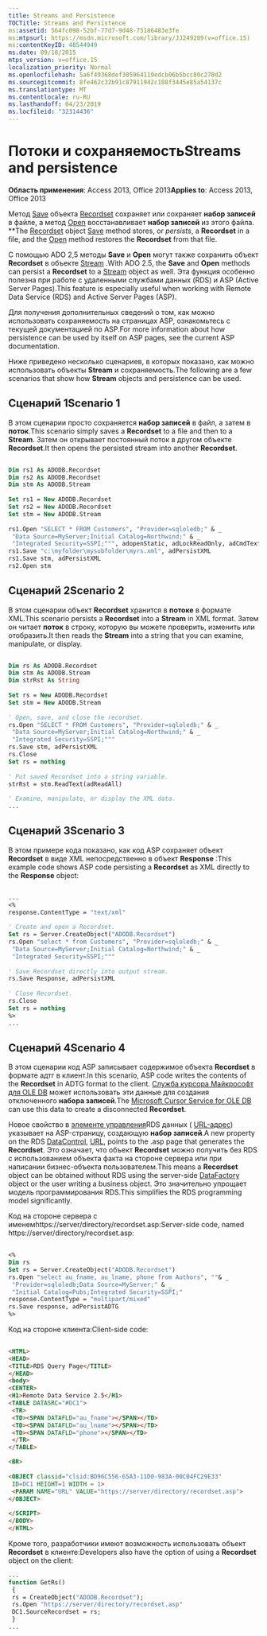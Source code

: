 ```yaml
---
title: Streams and Persistence
TOCTitle: Streams and Persistence
ms:assetid: 564fc098-52bf-77d7-9d48-75186483e3fe
ms:mtpsurl: https://msdn.microsoft.com/library/JJ249289(v=office.15)
ms:contentKeyID: 48544949
ms.date: 09/18/2015
mtps_version: v=office.15
localization_priority: Normal
ms.openlocfilehash: 5a6f49368def305964119edcb06b5bcc80c278d2
ms.sourcegitcommit: 8fe462c32b91c87911942c188f3445e85a54137c
ms.translationtype: MT
ms.contentlocale: ru-RU
ms.lasthandoff: 04/23/2019
ms.locfileid: "32314436"
---
```

# <a name="streams-and-persistence"></a><span data-ttu-id="b9592-102">Потоки и сохраняемость</span><span class="sxs-lookup"><span data-stu-id="b9592-102">Streams and persistence</span></span>


<span data-ttu-id="b9592-103">**Область применения**: Access 2013, Office 2013</span><span class="sxs-lookup"><span data-stu-id="b9592-103">**Applies to**: Access 2013, Office 2013</span></span>

<span data-ttu-id="b9592-104">Метод [Save](save-method-ado.md) объекта [Recordset](recordset-object-ado.md) сохраняет или сохраняет **набор записей** в файле, а метод [Open](open-method-ado-recordset.md) восстанавливает **набор записей** из этого файла. \*\*</span><span class="sxs-lookup"><span data-stu-id="b9592-104">The [Recordset](recordset-object-ado.md) object [Save](save-method-ado.md) method stores, or *persists*, a **Recordset** in a file, and the [Open](open-method-ado-recordset.md) method restores the **Recordset** from that file.</span></span>

<span data-ttu-id="b9592-105">С помощью ADO 2,5 методы **Save** и **Open** могут также сохранить объект **Recordset** в объекте [Stream](stream-object-ado.md) .</span><span class="sxs-lookup"><span data-stu-id="b9592-105">With ADO 2.5, the **Save** and **Open** methods can persist a **Recordset** to a [Stream](stream-object-ado.md) object as well.</span></span> <span data-ttu-id="b9592-106">Эта функция особенно полезна при работе с удаленными службами данных (RDS) и ASP (Active Server Pages).</span><span class="sxs-lookup"><span data-stu-id="b9592-106">This feature is especially useful when working with Remote Data Service (RDS) and Active Server Pages (ASP).</span></span>

<span data-ttu-id="b9592-107">Для получения дополнительных сведений о том, как можно использовать сохраняемость на страницах ASP, ознакомьтесь с текущей документацией по ASP.</span><span class="sxs-lookup"><span data-stu-id="b9592-107">For more information about how persistence can be used by itself on ASP pages, see the current ASP documentation.</span></span>

<span data-ttu-id="b9592-108">Ниже приведено несколько сценариев, в которых показано, как можно использовать объекты **Stream** и сохраняемость.</span><span class="sxs-lookup"><span data-stu-id="b9592-108">The following are a few scenarios that show how **Stream** objects and persistence can be used.</span></span>

## <a name="scenario-1"></a><span data-ttu-id="b9592-109">Сценарий 1</span><span class="sxs-lookup"><span data-stu-id="b9592-109">Scenario 1</span></span>

<span data-ttu-id="b9592-110">В этом сценарии просто сохраняется **набор записей** в файл, а затем в **поток**.</span><span class="sxs-lookup"><span data-stu-id="b9592-110">This scenario simply saves a **Recordset** to a file and then to a **Stream**.</span></span> <span data-ttu-id="b9592-111">Затем он открывает постоянный поток в другом объекте **Recordset**.</span><span class="sxs-lookup"><span data-stu-id="b9592-111">It then opens the persisted stream into another **Recordset**.</span></span>

```vb 
 
Dim rs1 As ADODB.Recordset 
Dim rs2 As ADODB.Recordset 
Dim stm As ADODB.Stream 
 
Set rs1 = New ADODB.Recordset 
Set rs2 = New ADODB.Recordset 
Set stm = New ADODB.Stream 
 
rs1.Open "SELECT * FROM Customers", "Provider=sqloledb;" & _ 
 "Data Source=MyServer;Initial Catalog=Northwind;" & _ 
 "Integrated Security=SSPI;""", adopenStatic, adLockReadOnly, adCmdText 
rs1.Save "c:\myfolder\mysubfolder\myrs.xml", adPersistXML 
rs1.Save stm, adPersistXML 
rs2.Open stm 
```

## <a name="scenario-2"></a><span data-ttu-id="b9592-112">Сценарий 2</span><span class="sxs-lookup"><span data-stu-id="b9592-112">Scenario 2</span></span>

<span data-ttu-id="b9592-113">В этом сценарии объект **Recordset** хранится в **потоке** в формате XML.</span><span class="sxs-lookup"><span data-stu-id="b9592-113">This scenario persists a **Recordset** into a **Stream** in XML format.</span></span> <span data-ttu-id="b9592-114">Затем он читает **поток** в строку, которую вы можете проверить, изменить или отобразить.</span><span class="sxs-lookup"><span data-stu-id="b9592-114">It then reads the **Stream** into a string that you can examine, manipulate, or display.</span></span>

```vb 
 
Dim rs As ADODB.Recordset 
Dim stm As ADODB.Stream 
Dim strRst As String 
 
Set rs = New ADODB.Recordset 
Set stm = New ADODB.Stream 
 
' Open, save, and close the recordset. 
rs.Open "SELECT * FROM Customers", "Provider=sqloledb;" & _ 
 "Data Source=MyServer;Initial Catalog=Northwind;" & _ 
 "Integrated Security=SSPI;""" 
rs.Save stm, adPersistXML 
rs.Close 
Set rs = nothing 
 
' Put saved Recordset into a string variable. 
strRst = stm.ReadText(adReadAll) 
 
' Examine, manipulate, or display the XML data. 
... 
```

## <a name="scenario-3"></a><span data-ttu-id="b9592-115">Сценарий 3</span><span class="sxs-lookup"><span data-stu-id="b9592-115">Scenario 3</span></span>

<span data-ttu-id="b9592-116">В этом примере кода показано, как код ASP сохраняет объект **Recordset** в виде XML непосредственно в объект **Response** :</span><span class="sxs-lookup"><span data-stu-id="b9592-116">This example code shows ASP code persisting a **Recordset** as XML directly to the **Response** object:</span></span>

```vb 
 
... 
<% 
response.ContentType = "text/xml" 
 
' Create and open a Recordset. 
Set rs = Server.CreateObject("ADODB.Recordset") 
rs.Open "select * from Customers", "Provider=sqloledb;" & _ 
 "Data Source=MyServer;Initial Catalog=Northwind;" & _ 
 "Integrated Security=SSPI;""" 
 
' Save Recordset directly into output stream. 
rs.Save Response, adPersistXML 
 
' Close Recordset. 
rs.Close 
Set rs = nothing 
%> 
... 
```

## <a name="scenario-4"></a><span data-ttu-id="b9592-117">Сценарий 4</span><span class="sxs-lookup"><span data-stu-id="b9592-117">Scenario 4</span></span>

<span data-ttu-id="b9592-118">В этом сценарии код ASP записывает содержимое объекта **Recordset** в формате адтг в клиент.</span><span class="sxs-lookup"><span data-stu-id="b9592-118">In this scenario, ASP code writes the contents of the **Recordset** in ADTG format to the client.</span></span> <span data-ttu-id="b9592-119">[Служба курсора Майкрософт для OLE DB](microsoft-cursor-service-for-ole-db-ado-service-component.md) может использовать эти данные для создания отключенного **набора записей**.</span><span class="sxs-lookup"><span data-stu-id="b9592-119">The [Microsoft Cursor Service for OLE DB](microsoft-cursor-service-for-ole-db-ado-service-component.md) can use this data to create a disconnected **Recordset**.</span></span>

<span data-ttu-id="b9592-120">Новое свойство в [элементе управления](datacontrol-object-rds.md)RDS данных ( [URL-адрес](url-property-rds.md)) указывает на ASP-страницу, создающую **набор записей**.</span><span class="sxs-lookup"><span data-stu-id="b9592-120">A new property on the RDS [DataControl](datacontrol-object-rds.md), [URL](url-property-rds.md), points to the .asp page that generates the **Recordset**.</span></span> <span data-ttu-id="b9592-121">Это означает, что объект **Recordset** можно получить без RDS с использованием объекта факта [](datafactory-object-rdsserver.md) на стороне сервера или при написании бизнес-объекта пользователем.</span><span class="sxs-lookup"><span data-stu-id="b9592-121">This means a **Recordset** object can be obtained without RDS using the server-side [DataFactory](datafactory-object-rdsserver.md) object or the user writing a business object.</span></span> <span data-ttu-id="b9592-122">Это значительно упрощает модель программирования RDS.</span><span class="sxs-lookup"><span data-stu-id="b9592-122">This simplifies the RDS programming model significantly.</span></span>

<span data-ttu-id="b9592-123">Код на стороне сервера с именемhttps://server/directory/recordset.asp:</span><span class="sxs-lookup"><span data-stu-id="b9592-123">Server-side code, named https://server/directory/recordset.asp:</span></span>

```vb 
 
<% 
Dim rs 
Set rs = Server.CreateObject("ADODB.Recordset") 
rs.Open "select au_fname, au_lname, phone from Authors", ""& _ 
 "Provider=sqloledb;Data Source=MyServer;" & _ 
 "Initial Catalog=Pubs;Integrated Security=SSPI;" 
response.ContentType = "multipart/mixed" 
rs.Save response, adPersistADTG 
%> 
```

<span data-ttu-id="b9592-124">Код на стороне клиента:</span><span class="sxs-lookup"><span data-stu-id="b9592-124">Client-side code:</span></span>

```html 
 
<HTML> 
<HEAD> 
<TITLE>RDS Query Page</TITLE> 
</HEAD> 
<body> 
<CENTER> 
<H1>Remote Data Service 2.5</H1> 
<TABLE DATASRC="#DC1"> 
 <TR> 
 <TD><SPAN DATAFLD="au_fname"></SPAN></TD> 
 <TD><SPAN DATAFLD="au_lname"></SPAN></TD> 
 <TD><SPAN DATAFLD="phone"></SPAN></TD> 
 </TR> 
</TABLE> 

<BR> 
 
<OBJECT classid="clsid:BD96C556-65A3-11D0-983A-00C04FC29E33" 
 ID=DC1 HEIGHT=1 WIDTH = 1> 
 <PARAM NAME="URL" VALUE="https://server/directory/recordset.asp"> 
</OBJECT> 
 
</SCRIPT> 
</BODY> 
</HTML> 
```

<span data-ttu-id="b9592-125">Кроме того, разработчики имеют возможность использовать объект **Recordset** в клиенте:</span><span class="sxs-lookup"><span data-stu-id="b9592-125">Developers also have the option of using a **Recordset** object on the client:</span></span>

```vb
... 
function GetRs() 
 { 
 rs = CreateObject("ADODB.Recordset"); 
 rs.Open "https://server/directory/recordset.asp" 
 DC1.SourceRecordset = rs; 
 } 
... 
```

